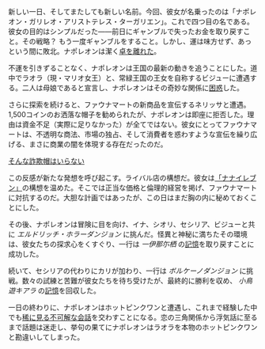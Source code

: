<!-- title: ナポレオン・ガリレオ・アリストテレス・ターガリエン -->
<!-- status: 生存 -->

新しい一日、そしてまたしても新しい名前。今回、彼女が名乗ったのは「ナポレオン・ガリレオ・アリストテレス・ターガリエン」。これで四つ目の名である。彼女の目的はシンプルだった——前日にギャンブルで失ったお金を取り戻すこと。その戦略？ もう一度ギャンブルをすること。しかし、運は味方せず、あっという間に敗北。ナポレオンは潔く[卓を離れた](https://www.youtube.com/live/PUlE34rNV-g?feature=shared&t=798)。

不運を引きずることなく、ナポレオンは王国の最新の動きを追うことにした。道中でラオラ（現・マリオ女王）と、常緑王国の王女を自称するビジューに遭遇する。二人は母娘であると宣言し、ナポレオンはその奇妙な関係に[困惑](https://www.youtube.com/live/PUlE34rNV-g?feature=shared&t=912)した。

さらに探索を続けると、ファウナマートの新商品を宣伝するネリッサと遭遇。1,500コインのお洒落な帽子を勧められたが、ナポレオンは即座に拒否した。理由は資金不足（実際に足りなかった）が全てではない。彼女にとってファウナマートは、不透明な商法、市場の独占、そして消費者を惑わすような宣伝を繰り広げる、まさに商業の闇を体現する存在だったのだ。

[そんな詐欺帽はいらない](#embed:https://www.youtube.com/live/PUlE34rNV-g?t=1057)

この反感が新たな発想を呼び起こす。ライバル店の構想だ。彼女は[「ナナイレブン」](https://www.youtube.com/live/PUlE34rNV-g?feature=shared&t=1257)の構想を温めた。そこでは正当な価格と倫理的経営を掲げ、ファウナマートに対抗するのだ。大胆な計画ではあったが、この日はまだ胸の内に秘めておくことにした。

その後、ナポレオンは冒険に目を向け、イナ、シオリ、セシリア、ビジューと共に _エルドリッチ・ホラーダンジョン_ に挑んだ。怪異と神秘に満ちたその環境は、彼女たちの探求心をくすぐり、一行は _一伊那尓栖_ の[記憶](https://www.youtube.com/live/PUlE34rNV-g?feature=shared&t=4419)を取り戻すことに成功した。

続いて、セシリアの代わりにカリが加わり、一行は _ボルケーノダンジョン_ に挑戦。数々の試練と苦難が彼女たちを待ち受けたが、最終的に勝利を収め、 _小鳥遊キアラ_ の[記憶](https://www.youtube.com/live/PUlE34rNV-g?feature=shared&t=9426)を回収した。

一日の終わりに、ナポレオンはホットピンクワンと遭遇し、これまで経験した中でも[稀に見る不可解な会話](https://www.youtube.com/live/PUlE34rNV-g?t=9784)を交わすことになる。恋の三角関係から浮気話に至るまで話題は迷走し、挙句の果てにナポレオンはラオラを本物のホットピンクワンと勘違いしてしまった。
